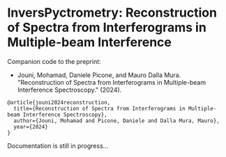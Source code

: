 # InversPyctrometry: Reconstruction of Spectra from Interferograms in Multiple-beam Interference

Companion code to the preprint:
* Jouni, Mohamad, Daniele Picone, and Mauro Dalla Mura. "Reconstruction of Spectra from Interferograms in Multiple-beam Interference Spectroscopy." (2024).
```
@article{jouni2024reconstruction,
  title={Reconstruction of Spectra from Interferograms in Multiple-beam Interference Spectroscopy},
  author={Jouni, Mohamad and Picone, Daniele and Dalla Mura, Mauro},
  year={2024}
}
```

Documentation is still in progress...
